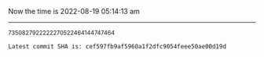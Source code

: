 Now the time is 2022-08-19 05:14:13 am

---

<small>7350827922222270522464144747464</small>

```txt
Latest commit SHA is: cef597fb9af5960a1f2dfc9054feee50ae00d19d
```
